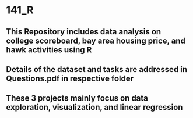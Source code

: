 # 141_R

## This Repository includes data analysis on college scoreboard, bay area housing price, and hawk activities using R
 
## Details of the dataset and tasks are addressed in Questions.pdf in respective folder

## These 3 projects mainly focus on data exploration, visualization, and linear regression
